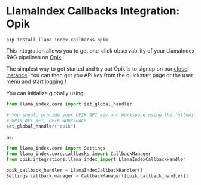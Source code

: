 # LlamaIndex Callbacks Integration: Opik

```shell
pip install llama-index-callbacks-opik
```

This integration allows you to get one-click observability of your LlamaIndex RAG pipelines on [Opik](https://comet.com/site/products/opik/?utm_medium=docs&utm_source=llamaindex&utm_campaign=opik).

The simplest way to get started and try out Opik is to signup on our [cloud instance](https://comet.com/signup?from=llm?utm_medium=docs&utm_source=llamaindex&utm_campaign=opik).
You can then get you API key from the quickstart page or the user menu and start logging !

You can initialize globally using

```python
from llama_index.core import set_global_handler

# You should provide your OPIK API key and Workspace using the following environment variables:
# OPIK_API_KEY, OPIK_WORKSPACE
set_global_handler("opik")
```

or:

```python
from llama_index.core import Settings
from llama_index.core.callbacks import CallbackManager
from opik.integrations.llama_index import LlamaIndexCallbackHandler

opik_callback_handler = LlamaIndexCallbackHandler()
Settings.callback_manager = CallbackManager([opik_callback_handler])
```
